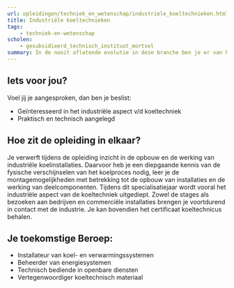 ```yaml
---
url: opleidingen/techniek_en_wetenschap/industriele_koeltechnieken.html
title: Industriële koeltechnieken
tags:
    - techniek-en-wetenschap
scholen:
    - gesubsidieerd_technisch_instituut_mortsel
summary: In de nooit aflatende evolutie in deze branche ben je er van bewust dat levenslang leren geen ijdel begrip is. Je bent gedurende je studies en later ook tijdens je carrière, bereid je kennis en vaardigheden te verdiepen en verbreden. Bezit je als toekomstige koeltechnicus deze instelling, dan sta je al met één been in de bedrijfswereld.
---
```


## Iets voor jou?

Voel jij je aangesproken, dan ben je beslist:

* Geïnteresseerd in het industriële aspect v/d koeltechniek
* Praktisch en technisch aangelegd

## Hoe zit de opleiding in elkaar?

Je verwerft tijdens de opleiding inzicht in de opbouw en de werking van industriële koelinstallaties. Daarvoor heb je een diepgaande kennis van de fysische verschijnselen van het koelproces nodig, leer je de montagemogelijkheden met betrekking tot de opbouw van installaties en de werking van deelcomponenten. Tijdens dit specialisatiejaar wordt vooral het industriële aspect van de koeltechniek uitgediept. Zowel de stages als bezoeken aan bedrijven en commerciële installaties brengen je voortdurend in contact met de industrie. Je kan bovendien het certificaat koeltechnicus behalen.

## Je toekomstige Beroep:

* Installateur van koel- en verwarmingssystemen
* Beheerder van energiesystemen
* Technisch bediende in openbare diensten
* Vertegenwoordiger koeltechnisch materiaal